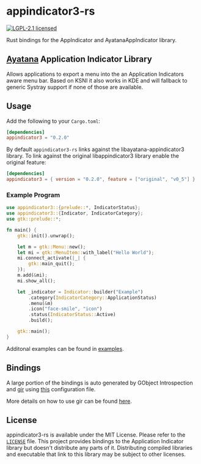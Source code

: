 # appindicator3-rs
[![LGPL-2.1 licensed](https://img.shields.io/badge/license-MIT-green)](./LICENSE)

Rust bindings for the AppIndicator and AyatanaAppIndicator library.

##  [Ayatana](https://ayatanaindicators.github.io/) Application Indicator Library

Allows applications to export a menu into the an Application
Indicators aware menu bar. Based on KSNI it also works in KDE and will
fallback to generic Systray support if none of those are available.

## Usage

Add the following to your `Cargo.toml`:

```toml
[dependencies]
appindicator3 = "0.2.0"
```

By default `appindicator3-rs` links against the libayatana-appindicator3 library. To link against the original libappindicator3 library enable the original feature:

```toml
[dependencies]
appindicator3 = { version = "0.2.0", feature = ["original", "v0_5"] }

```

### Example Program

```rust
use appindicator3::{prelude::*, IndicatorStatus};
use appindicator3::{Indicator, IndicatorCategory};
use gtk::prelude::*;

fn main() {
    gtk::init().unwrap();

    let m = gtk::Menu::new();
    let mi = gtk::MenuItem::with_label("Hello World");
    mi.connect_activate(|_| {
        gtk::main_quit();
    });
    m.add(&mi);
    mi.show_all();

    let _indicator = Indicator::builder("Example")
        .category(IndicatorCategory::ApplicationStatus)
        .menu(&m)
        .icon("face-smile", "icon")
        .status(IndicatorStatus::Active)
        .build();

    gtk::main();
}
```

Additonal examples can be found in [examples](./examples).

## Bindings

A large portion of the bindings is auto generated by GObject Introspection and [gir](https://github.com/gtk-rs/gir/) using [this](./Gir.toml) configuration file.

More details on how to use gir can be found [here](https://gtk-rs.org/gir/book).

## License

appindicator3-rs is available under the MIT License. Please refer to the [`LICENSE`](LICENSE) file. 
This project provides bindings to the Application Indicator library but doesn't distribute any parts of it. Distributing compiled libraries and executable that link to this library may be subject to other licenses. 
